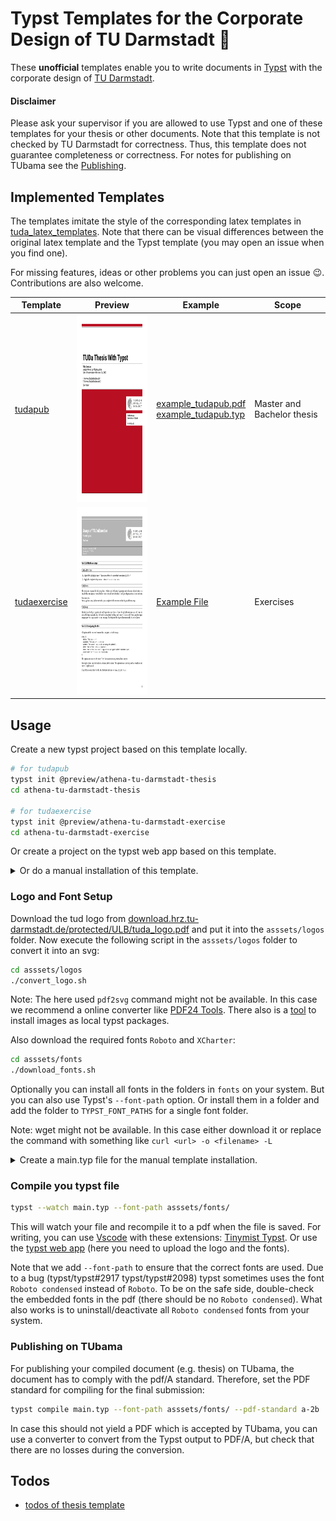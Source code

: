 # Typst Templates for the Corporate Design of TU Darmstadt :book:
These **unofficial** templates enable you to write documents in [Typst](https://github.com/typst/typst) with the corporate design of [TU Darmstadt](https://www.tu-darmstadt.de/).

#### Disclaimer
Please ask your supervisor if you are allowed to use Typst and one of these templates for your thesis or other documents.
Note that this template is not checked by TU Darmstadt for correctness.
Thus, this template does not guarantee completeness or correctness.
For notes for publishing on TUbama see the [Publishing](#publishing-on-tubama).


## Implemented Templates
The templates imitate the style of the corresponding latex templates in [tuda_latex_templates](https://github.com/tudace/tuda_latex_templates).
Note that there can be visual differences between the original latex template and the Typst template (you may open an issue when you find one).

For missing features, ideas or other problems you can just open an issue :wink:. Contributions are also welcome.

| Template | Preview | Example | Scope |
|----------|---------|---------|-------|
| [tudapub](templates/tudapub/template/tudapub.typ) | <img src="templates/tudapub/preview/tudapub_prev-01.png" height="300px"> | [example_tudapub.pdf](example_tudapub.pdf) <br/> [example_tudapub.typ](example_tudapub.typ) | Master and Bachelor thesis |
| [tudaexercise](templates/tudaexercise/template/tudaexercise.typ) | <img src="templates/tudaexercise/preview/tudaexercise_prev-1.png" height="300px"> | [Example File](templates_examples/tudaexercise/main.typ) | Exercises |

## Usage
Create a new typst project based on this template locally.
```bash
# for tudapub
typst init @preview/athena-tu-darmstadt-thesis
cd athena-tu-darmstadt-thesis

# for tudaexercise
typst init @preview/athena-tu-darmstadt-exercise
cd athena-tu-darmstadt-exercise
```
Or create a project on the typst web app based on this template.

<details>
<summary>Or do a manual installation of this template.</summary>
For a manual setup create a folder for your writing project and download this template into the `templates` folder:

```bash
mkdir my_thesis && cd my_thesis
mkdir templates && cd templates
git clone https://github.com/JeyRunner/tuda-typst-templates
```
</details>

### Logo and Font Setup
Download the tud logo from [download.hrz.tu-darmstadt.de/protected/ULB/tuda_logo.pdf](https://download.hrz.tu-darmstadt.de/protected/ULB/tuda_logo.pdf) and put it into the `asssets/logos` folder.
Now execute the following script in the `asssets/logos` folder to convert it into an svg:

```bash
cd asssets/logos
./convert_logo.sh
```

Note: The here used `pdf2svg` command might not be available. In this case we recommend a online converter like [PDF24 Tools](https://tools.pdf24.org/en/pdf-to-svg). There also is a [tool](https://github.com/FussballAndy/typst-img-to-local) to install images as local typst packages.

Also download the required fonts `Roboto` and `XCharter`:
```bash
cd asssets/fonts
./download_fonts.sh
```
Optionally you can install all fonts in the folders in `fonts` on your system. But you can also use Typst's `--font-path` option. Or install them in a folder and add the folder to `TYPST_FONT_PATHS` for a single font folder.

Note: wget might not be available. In this case either download it or replace the command with something like `curl <url> -o <filename> -L`

<details>
<summary>Create a main.typ file for the manual template installation.</summary>
Create a simple `main.typ` in the root folder (`my_thesis`) of your new project:

```js
#import "templates/tuda-typst-templates/templates/tudapub/template/lib.typ": *

#show: tudapub.with(
  title: [
    My Thesis
  ],
  author: "My Name",
  accentcolor: "3d"
)

= My First Chapter
Some Text
```

</details>

### Compile you typst file

```bash
typst --watch main.typ --font-path asssets/fonts/
```

This will watch your file and recompile it to a pdf when the file is saved. For writing, you can use [Vscode](https://code.visualstudio.com/) with these extensions: [Tinymist Typst](https://marketplace.visualstudio.com/items?itemName=myriad-dreamin.tinymist). Or use the [typst web app](https://typst.app/) (here you need to upload the logo and the fonts).

Note that we add `--font-path` to ensure that the correct fonts are used.
Due to a bug (typst/typst#2917 typst/typst#2098) typst sometimes uses the font `Roboto condensed` instead of `Roboto`.
To be on the safe side, double-check the embedded fonts in the pdf (there should be no `Roboto condensed`).
What also works is to uninstall/deactivate all `Roboto condensed` fonts from your system.

### Publishing on TUbama
For publishing your compiled document (e.g. thesis) on TUbama, the document has to comply with the pdf/A standard. 
Therefore, set the PDF standard for compiling for the final submission:
```bash
typst compile main.typ --font-path asssets/fonts/ --pdf-standard a-2b
```
In case this should not yield a PDF which is accepted by TUbama, you can use a converter to convert from the Typst output to PDF/A, but check that there are no losses during the conversion. 

## Todos
- [todos of thesis template](templates/tudapub/TODO.md)
